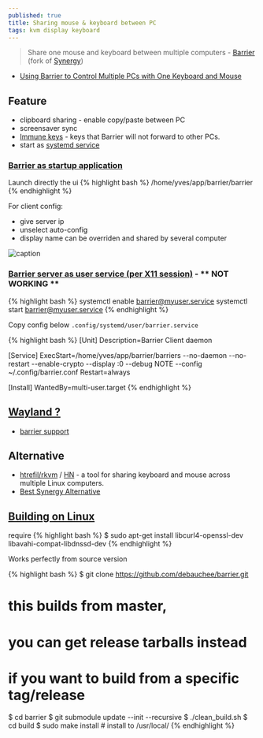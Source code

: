 ```yaml
---
published: true
title: Sharing mouse & keyboard between PC
tags: kvm display keyboard
---
```

> Share one mouse and keyboard between multiple computers  - [Barrier](https://github.com/debauchee/barrier#barrier) (fork of [Synergy](https://symless.com/synergy))

- [Using Barrier to Control Multiple PCs with One Keyboard and Mouse](https://www.rauchland.com/articles/using-barrier-to-control-multiple-pcs-with-one-keyboard-and-mouse/)


## Feature
- clipboard sharing - enable copy/paste between PC
- screensaver sync
- [Immune keys](https://github.com/debauchee/barrier/wiki/Immune-Keys) - keys that Barrier will not forward to other PCs.
- start as [systemd service](https://github.com/debauchee/barrier/wiki/Command-Line#creating-a-systemd-service-linux)

### [Barrier as startup application](https://www.howtogeek.com/103640/how-to-make-programs-start-automatically-in-linux-mint-12/)

Launch directly the ui
{% highlight bash %}
/home/yves/app/barrier/barrier
{% endhighlight %}

For client config:
- give server ip
- unselect auto-config
- display name can be overriden and shared by several computer

![caption](https://i.imgur.com/WBUTSaV.png)

### [Barrier server as user service (per X11 session)](https://superuser.com/questions/759759/writing-a-service-that-depends-on-xorg/1128905#1128905) - ** NOT WORKING **

{% highlight bash %}
systemctl enable barrier@myuser.service
systemctl start barrier@myuser.service
{% endhighlight %}

Copy config below `.config/systemd/user/barrier.service`

{% highlight bash %}
[Unit]
Description=Barrier Client daemon

[Service]
ExecStart=/home/yves/app/barrier/barriers --no-daemon --no-restart --enable-crypto --display :0 --debug NOTE --config ~/.config/barrier.conf
Restart=always

[Install]
WantedBy=multi-user.target
{% endhighlight %}

## [Wayland ?]()
- [barrier support](https://github.com/debauchee/barrier/issues/109)

## Alternative
- [htrefil/rkvm](https://github.com/htrefil/rkvm) / [HN](https://news.ycombinator.com/item?id=24950817) - a tool for sharing keyboard and mouse across multiple Linux computers.
- [Best Synergy Alternative](https://rigorousthemes.com/blog/best-synergy-alternative/)


## [Building on Linux](https://github.com/debauchee/barrier/wiki/Building-on-Linux)

require
{% highlight bash %}
$ sudo apt-get install libcurl4-openssl-dev libavahi-compat-libdnssd-dev
{% endhighlight %}

Works perfectly from source version

{% highlight bash %}
$ git clone https://github.com/debauchee/barrier.git
# this builds from master,
# you can get release tarballs instead
# if you want to build from a specific tag/release
$ cd barrier
$ git submodule update --init --recursive
$ ./clean_build.sh
$ cd build
$ sudo make install # install to /usr/local/
{% endhighlight %}

